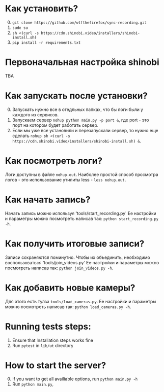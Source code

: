 # Как установить?
0. `git clone https://github.com/wtfthefirefox/sync-recording.git`
1. `sudo su`
2. `sh <(curl -s https://cdn.shinobi.video/installers/shinobi-install.sh)`
3. `pip install -r requirements.txt`

# Первоначальная настройка shinobi
TBA

# Как запускать после установки?
0. Запускать нужно все в отедльных папках, что бы логи были у каждого из сервисов.
1. Запускаем сервер `nohup python main.py -p port &`, где port - это порт на котором будет работать сервер.
2. Если мы уже все установили и перезапускали сервер, то нужно еще сделать `nohup sh <(curl -s https://cdn.shinobi.video/installers/shinobi-install.sh) &`.

# Как посмотреть логи?
Логи доступны в файле `nohup.out`. Наиболее простой способ просмотра логов - это использование утилиты less - `less nohup.out`.

# Как начать запись?
Начать запись можно используя 'tools/start_recording.py' Ее настройки и параметры можно посмотреть написав так: `python start_recording.py -h`.

# Как получить итоговые записи?
Записи сохраняются поминутно. Чтобы их объединить, необходимо воспользоваться 'tools/join_videos.py' Ее настройки и параметры можно посмотреть написав так: `python join_videos.py -h`.

# Как добавить новые камеры?
Для этого есть тулза `tools/load_cameras.py`. Ее настройки и параметры можно посмотреть написав так: `python load_cameras.py -h`.

# Running tests steps:
1. Ensure that Installation steps works fine
2. Run `pytest` in `lib/ut` directory

# How to start the server?
0. If you want to get all availiable options, run `python main.py -h`
1. Run `python main.py`,
